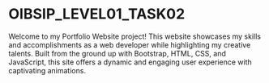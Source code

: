 # OIBSIP_LEVEL01_TASK02
Welcome to my Portfolio Website project! This website showcases my skills and accomplishments as a web developer while highlighting my creative talents. Built from the ground up with Bootstrap, HTML, CSS, and JavaScript, this site offers a dynamic and engaging user experience with captivating animations.
